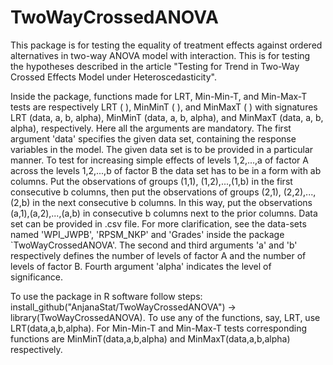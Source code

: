 # TwoWayCrossedANOVA
 This package is for testing the equality of treatment effects against ordered alternatives in two-way ANOVA model with interaction. This is for testing the hypotheses described in the article "Testing for Trend in Two-Way Crossed Effects Model under Heteroscedasticity".
 
Inside the package, functions made for LRT, Min-Min-T, and Min-Max-T tests are respectively LRT ( ), MinMinT ( ), and MinMaxT ( ) with signatures LRT (data, a, b, alpha), MinMinT (data, a, b, alpha), and MinMaxT (data, a, b, alpha), respectively. Here all the arguments are mandatory. The first argument 'data' specifies the given data set, containing the response variables in the model. The given data set is to be provided in a particular manner. To test for increasing simple effects of levels 1,2,...,a of factor A across the levels 1,2,...,b of factor B the data set has to be in a form with ab columns. 
Put the observations of groups (1,1), (1,2),...,(1,b) in the first consecutive b columns, then put the observations of groups (2,1), (2,2),...,(2,b) in the next consecutive b columns. In this way, put the observations (a,1),(a,2),...,(a,b) in consecutive b columns next to the prior columns. Data set can be provided in .csv file. For more clarification, see the data-sets named 'WPI_JWPB', 'RPSM_NKP' and 'Grades' inside the package `TwoWayCrossedANOVA'. The second and third arguments 'a' and 'b' respectively defines the number of levels of factor A and the number of levels of factor B. Fourth argument 'alpha' indicates the level of significance.

To use the package in R software follow steps:
install_github("AnjanaStat/TwoWayCrossedANOVA") -> library(TwoWayCrossedANOVA). To use any of the functions, say, LRT, use LRT(data,a,b,alpha). For Min-Min-T and Min-Max-T tests corresponding functions are MinMinT(data,a,b,alpha) and MinMaxT(data,a,b,alpha) respectively.  
